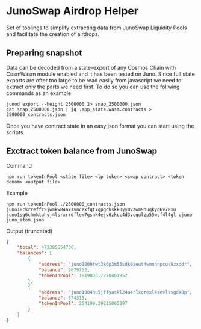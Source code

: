 # JunoSwap Airdrop Helper

Set of toolings to simplify extracting data from JunoSwap Liquidity Pools and facilitate the creation of airdrops. 


## Preparing snapshot

Data can be decoded from a state-export of any Cosmos Chain with CosmWasm module enabled and it has been tested on Juno. Since full state exports are ofter too large to be read easily from javascript we need to extract only the parts we need first. To do so you can use the follwing commands as an example

```
junod export --height 2500000 2> snap_2500000.json 
cat snap_2500000.json | jq .app_state.wasm.contracts > 2500000_contracts.json 
```

Once you have contract state in an easy json format you can start using the scripts.


## Exctract token balance from JunoSwap

Command
```
npm run tokenInPool <state file> <lp token> <swap contract> <token denom> <output file>
```

Example
```
npm run tokenInPool ./2500000_contracts.json juno18ckrreffz9jwmkw84axsvncexfqt7gpgckskk0yy0vzwm9huqkyq6v78xu juno1sg6chmktuhyj4lsrxrrdflem7gsnk4ejv6zkcc4d3vcqulzp55wsf4l4gl ujuno juno_atom.json
```

Output (truncated)
```json
{
    "total": 472385654736,
    "balances": [
        {
            "address": "juno1000fwt3k6p3m55sdk0aeut4wmnhnpcus9zxddr",
            "balance": 2679752,
            "tokenInPool": 1819833.7270461952
        },
        {
            "address": "juno1004hu5jffyaskl24a4rlxcrexl4zevlssgdx8p",
            "balance": 374315,
            "tokenInPool": 254199.29215065297
        }
    ]
}
```